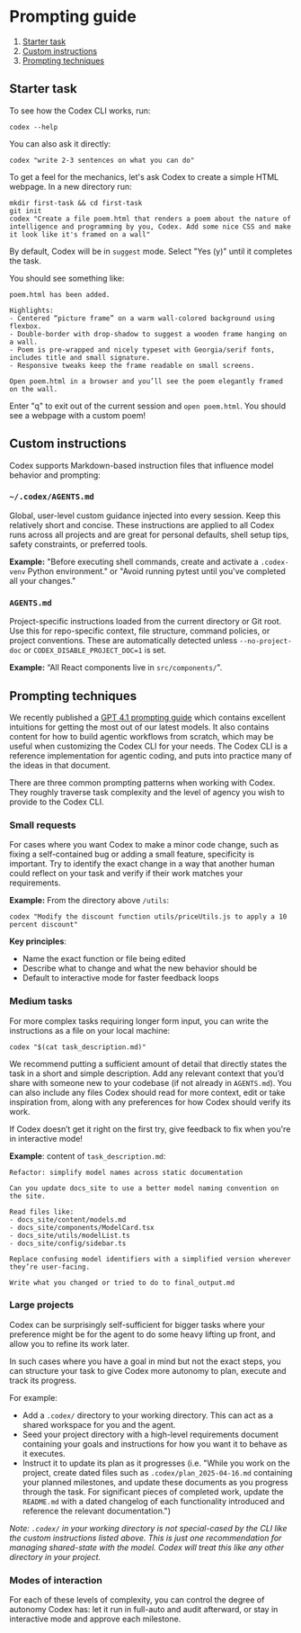 # Prompting guide

1. [Starter task](#starter-task)
2. [Custom instructions](#custom-instructions)
3. [Prompting techniques](#prompting-techniques)

## Starter task
To see how the Codex CLI works, run:

```
codex --help
```

You can also ask it directly:

```
codex "write 2-3 sentences on what you can do"
```

To get a feel for the mechanics, let's ask Codex to create a simple HTML webpage. In a new directory run:

```
mkdir first-task && cd first-task
git init
codex "Create a file poem.html that renders a poem about the nature of intelligence and programming by you, Codex. Add some nice CSS and make it look like it's framed on a wall"
```

By default, Codex will be in `suggest` mode. Select "Yes (y)" until it completes the task.

You should see something like:

```
poem.html has been added.

Highlights:
- Centered “picture frame” on a warm wall‑colored background using flexbox.
- Double‑border with drop‑shadow to suggest a wooden frame hanging on a wall.
- Poem is pre‑wrapped and nicely typeset with Georgia/serif fonts, includes title and small signature.
- Responsive tweaks keep the frame readable on small screens.

Open poem.html in a browser and you’ll see the poem elegantly framed on the wall.
```

Enter "q" to exit out of the current session and `open poem.html`. You should see a webpage with a custom poem!

## Custom instructions

Codex supports Markdown-based instruction files that influence model behavior and prompting:

### `~/.codex/AGENTS.md`
Global, user-level custom guidance injected into every session. Keep this relatively short and concise. These instructions are applied to all Codex runs across all projects and are great for personal defaults, shell setup tips, safety constraints, or preferred tools.

**Example:** "Before executing shell commands, create and activate a `.codex-venv` Python environment." or "Avoid running pytest until you've completed all your changes."

### `AGENTS.md`
Project-specific instructions loaded from the current directory or Git root. Use this for repo-specific context, file structure, command policies, or project conventions. These are automatically detected unless `--no-project-doc` or `CODEX_DISABLE_PROJECT_DOC=1` is set.

**Example:** “All React components live in `src/components/`".


## Prompting techniques
We recently published a [GPT 4.1 prompting guide](https://cookbook.openai.com/examples/gpt4-1_prompting_guide) which contains excellent intuitions for getting the most out of our latest models. It also contains content for how to build agentic workflows from scratch, which may be useful when customizing the Codex CLI for your needs. The Codex CLI is a reference implementation for agentic coding, and puts into practice many of the ideas in that document.

There are three common prompting patterns when working with Codex. They roughly traverse task complexity and the level of agency you wish to provide to the Codex CLI.

### Small requests
For cases where you want Codex to make a minor code change, such as fixing a self-contained bug or adding a small feature, specificity is important. Try to identify the exact change in a way that another human could reflect on your task and verify if their work matches your requirements.

**Example:** From the directory above `/utils`:

`codex "Modify the discount function utils/priceUtils.js to apply a 10 percent discount"`

**Key principles**:
- Name the exact function or file being edited
- Describe what to change and what the new behavior should be
- Default to interactive mode for faster feedback loops

### Medium tasks
For more complex tasks requiring longer form input, you can write the instructions as a file on your local machine:

`codex "$(cat task_description.md)"`

We recommend putting a sufficient amount of detail that directly states the task in a short and simple description. Add any relevant context that you’d share with someone new to your codebase (if not already in `AGENTS.md`). You can also include any files Codex should read for more context, edit or take inspiration from, along with any preferences for how Codex should verify its work.

If Codex doesn’t get it right on the first try, give feedback to fix when you're in interactive mode!

**Example**: content of `task_description.md`:
```
Refactor: simplify model names across static documentation

Can you update docs_site to use a better model naming convention on the site.

Read files like:
- docs_site/content/models.md
- docs_site/components/ModelCard.tsx
- docs_site/utils/modelList.ts
- docs_site/config/sidebar.ts

Replace confusing model identifiers with a simplified version wherever they’re user-facing.

Write what you changed or tried to do to final_output.md
```

### Large projects
Codex can be surprisingly self-sufficient for bigger tasks where your preference might be for the agent to do some heavy lifting up front, and allow you to refine its work later.

In such cases where you have a goal in mind but not the exact steps, you can structure your task to give Codex more autonomy to plan, execute and track its progress.

For example:
- Add a `.codex/` directory to your working directory. This can act as a shared workspace for you and the agent.
- Seed your project directory with a high-level requirements document containing your goals and instructions for how you want it to behave as it executes.
- Instruct it to update its plan as it progresses (i.e. "While you work on the project, create dated files such as `.codex/plan_2025-04-16.md` containing your planned milestones, and update these documents as you progress through the task. For significant pieces of completed work, update the `README.md` with a dated changelog of each functionality introduced and reference the relevant documentation.")

*Note: `.codex/` in your working directory is not special-cased by the CLI like the custom instructions listed above. This is just one recommendation for managing shared-state with the model. Codex will treat this like any other directory in your project.*

### Modes of interaction
For each of these levels of complexity, you can control the degree of autonomy Codex has: let it run in full-auto and audit afterward, or stay in interactive mode and approve each milestone.
